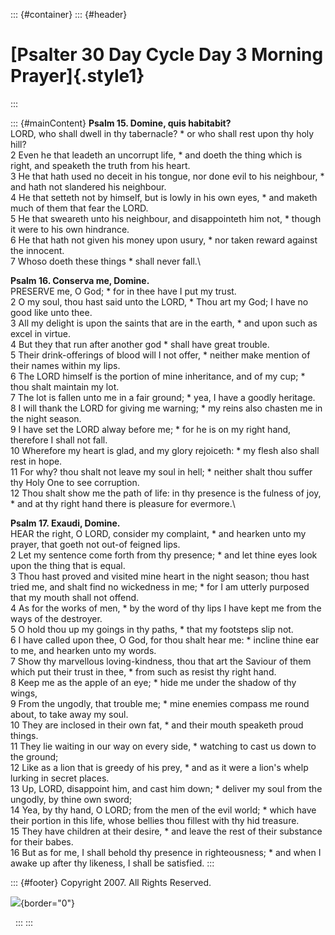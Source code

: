 ::: {#container}
::: {#header}
# [Psalter 30 Day Cycle Day 3 Morning Prayer]{.style1}
:::

::: {#mainContent}
**Psalm 15. Domine, quis habitabit?**\
LORD, who shall dwell in thy tabernacle? \* or who shall rest upon thy
holy hill?\
2 Even he that leadeth an uncorrupt life, \* and doeth the thing which
is right, and speaketh the truth from his heart.\
3 He that hath used no deceit in his tongue, nor done evil to his
neighbour, \* and hath not slandered his neighbour.\
4 He that setteth not by himself, but is lowly in his own eyes, \* and
maketh much of them that fear the LORD.\
5 He that sweareth unto his neighbour, and disappointeth him not, \*
though it were to his own hindrance.\
6 He that hath not given his money upon usury, \* nor taken reward
against the innocent.\
7 Whoso doeth these things \* shall never fall.\

**Psalm 16. Conserva me, Domine.**\
PRESERVE me, O God; \* for in thee have I put my trust.\
2 O my soul, thou hast said unto the LORD, \* Thou art my God; I have no
good like unto thee.\
3 All my delight is upon the saints that are in the earth, \* and upon
such as excel in virtue.\
4 But they that run after another god \* shall have great trouble.\
5 Their drink-offerings of blood will I not offer, \* neither make
mention of their names within my lips.\
6 The LORD himself is the portion of mine inheritance, and of my cup; \*
thou shalt maintain my lot.\
7 The lot is fallen unto me in a fair ground; \* yea, I have a goodly
heritage.\
8 I will thank the LORD for giving me warning; \* my reins also chasten
me in the night season.\
9 I have set the LORD alway before me; \* for he is on my right hand,
therefore I shall not fall.\
10 Wherefore my heart is glad, and my glory rejoiceth: \* my flesh also
shall rest in hope.\
11 For why? thou shalt not leave my soul in hell; \* neither shalt thou
suffer thy Holy One to see corruption.\
12 Thou shalt show me the path of life: in thy presence is the fulness
of joy, \* and at thy right hand there is pleasure for evermore.\

**Psalm 17. Exaudi, Domine.**\
HEAR the right, O LORD, consider my complaint, \* and hearken unto my
prayer, that goeth not out-of feigned lips.\
2 Let my sentence come forth from thy presence; \* and let thine eyes
look upon the thing that is equal.\
3 Thou hast proved and visited mine heart in the night season; thou hast
tried me, and shalt find no wickedness in me; \* for I am utterly
purposed that my mouth shall not offend.\
4 As for the works of men, \* by the word of thy lips I have kept me
from the ways of the destroyer.\
5 O hold thou up my goings in thy paths, \* that my footsteps slip not.\
6 I have called upon thee, O God, for thou shalt hear me: \* incline
thine ear to me, and hearken unto my words.\
7 Show thy marvellous loving-kindness, thou that art the Saviour of them
which put their trust in thee, \* from such as resist thy right hand.\
8 Keep me as the apple of an eye; \* hide me under the shadow of thy
wings,\
9 From the ungodly, that trouble me; \* mine enemies compass me round
about, to take away my soul.\
10 They are inclosed in their own fat, \* and their mouth speaketh proud
things.\
11 They lie waiting in our way on every side, \* watching to cast us
down to the ground;\
12 Like as a lion that is greedy of his prey, \* and as it were a
lion\'s whelp lurking in secret places.\
13 Up, LORD, disappoint him, and cast him down; \* deliver my soul from
the ungodly, by thine own sword;\
14 Yea, by thy hand, O LORD; from the men of the evil world; \* which
have their portion in this life, whose bellies thou fillest with thy hid
treasure.\
15 They have children at their desire, \* and leave the rest of their
substance for their babes.\
16 But as for me, I shall behold thy presence in righteousness; \* and
when I awake up after thy likeness, I shall be satisfied.
:::

::: {#footer}
Copyright 2007. All Rights Reserved.

![](http://stats.superstats.com/b/ss/DAVIDMCMANNES/1){border="0"}

 
:::
:::
